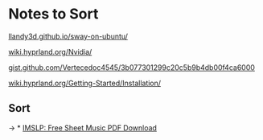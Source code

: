 # Notes to Sort

[llandy3d.github.io/sway-on-ubuntu/](https://llandy3d.github.io/sway-on-ubuntu/)

[wiki.hyprland.org/Nvidia/](https://wiki.hyprland.org/Nvidia/)

[gist.github.com/Vertecedoc4545/3b077301299c20c5b9b4db00f4ca6000](https://gist.github.com/Vertecedoc4545/3b077301299c20c5b9b4db00f4ca6000)

[wiki.hyprland.org/Getting-Started/Installation/](https://wiki.hyprland.org/Getting-Started/Installation/)

## Sort

-> * [IMSLP: Free Sheet Music PDF Download](https://imslp.org/wiki/Main_Page)
